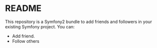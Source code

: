 # README #

This repository is a Symfony2 bundle to add friends and followers in your existing Symfony project. You can:

* Add friend.
* Follow others